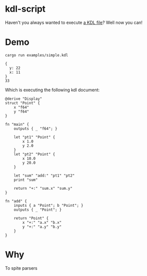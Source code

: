 # kdl-script

Haven't you always wanted to execute [a KDL file](https://kdl.dev/)? Well now you can!


# Demo

```
cargo run examples/simple.kdl

{
  y: 22
  x: 11
}
33
```

Which is executing the following kdl document:


```kdl
@derive "Display"
struct "Point" {
    x "f64"
    y "f64"
}

fn "main" {
    outputs { _ "f64"; }

    let "pt1" "Point" {
        x 1.0
        y 2.0
    }
    let "pt2" "Point" {
        x 10.0
        y 20.0
    }
    
    let "sum" "add:" "pt1" "pt2"
    print "sum"

    return "+:" "sum.x" "sum.y"
}

fn "add" {
    inputs { a "Point"; b "Point"; }
    outputs { _ "Point"; }

    return "Point" {
        x "+:" "a.x" "b.x"
        y "+:" "a.y" "b.y"
    }
}
```


# Why

To spite parsers